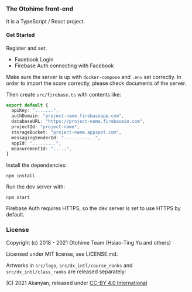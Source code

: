 ### The Otohime front-end

It is a TypeScript / React project.

#### Get Started

Register and set:

- Facebook Login
- Firebase Auth connecting with Facebook

Make sure the server is up with `docker-compose` and `.env` set correctly.
In order to import the score correctly, please check documents of the server.

Then create `src/firebase.ts` with contents like:

```ts
export default {
  apiKey: ".......",
  authDomain: "project-name.firebaseapp.com",
  databaseURL: "https://project-name.firebaseio.com",
  projectId: "project-name",
  storageBucket: "project-name.appspot.com",
  messagingSenderId: "............",
  appId: ".........",
  measurementId: ".....",
}
```

Install the dependencies:

```
npm install
```

Run the dev server with:

```
npm start
```

Firebase Auth requires HTTPS, so the dev server is set to use HTTPS by default.

### License

Copyright (c) 2018 - 2021 Otohime Team (Hsiao-Ting Yu and others)

Licensed under MIT license, see LICENSE.md.

Artworks in `src/logo`, `src/dx_intl/course_ranks` and `src/dx_intl/class_ranks` are released separately:

(C) 2021 Akanyan, released under [CC-BY 4.0 International](https://creativecommons.org/licenses/by/4.0/)

